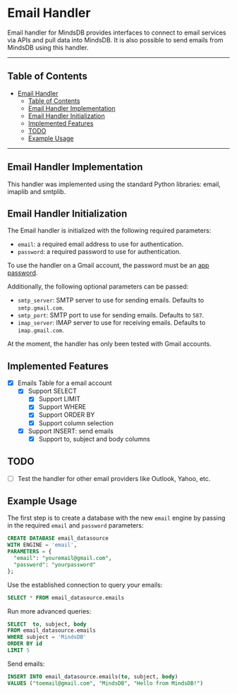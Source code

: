 # Email Handler

Email handler for MindsDB provides interfaces to connect to email services via APIs and pull data into MindsDB. It is also possible to send emails from MindsDB using this handler.

---

## Table of Contents

- [Email Handler](#github-handler)
  - [Table of Contents](#table-of-contents)
  - [Email Handler Implementation](#sendinblue-handler-implementation)
  - [Email Handler Initialization](#sendinblue-handler-initialization)
  - [Implemented Features](#implemented-features)
  - [TODO](#todo)
  - [Example Usage](#example-usage)

---

## Email Handler Implementation

This handler was implemented using the standard Python libraries: email, imaplib and smtplib.

## Email Handler Initialization

The Email handler is initialized with the following required parameters:

- `email`: a required email address to use for authentication.
- `password`: a required password to use for authentication.

To use the handler on a Gmail account, the password must be an [app password](https://support.google.com/accounts/answer/185833?hl=en).

Additionally, the following optional parameters can be passed:

- `smtp_server`: SMTP server to use for sending emails. Defaults to `smtp.gmail.com`.
- `smtp_port`: SMTP port to use for sending emails. Defaults to `587`.
- `imap_server`: IMAP server to use for receiving emails. Defaults to `imap.gmail.com`.

At the moment, the handler has only been tested with Gmail accounts.

## Implemented Features

- [x] Emails Table for a email account
  - [x] Support SELECT
    - [x] Support LIMIT
    - [x] Support WHERE
    - [x] Support ORDER BY
    - [x] Support column selection
  - [x] Support INSERT: send emails
    - [x] Support to, subject and body columns

## TODO

- [ ] Test the handler for other email providers like Outlook, Yahoo, etc.

## Example Usage

The first step is to create a database with the new `email` engine by passing in the required `email` and `password` parameters:

~~~~sql
CREATE DATABASE email_datasource
WITH ENGINE = 'email',
PARAMETERS = {
  "email": "youremail@gmail.com",
  "password": "yourpassword"
};
~~~~

Use the established connection to query your emails:

~~~~sql
SELECT * FROM email_datasource.emails
~~~~

Run more advanced queries:

~~~~sql
SELECT  to, subject, body
FROM email_datasource.emails
WHERE subject = 'MindsDB'
ORDER BY id
LIMIT 5
~~~~

Send emails:

~~~~sql
INSERT INTO email_datasource.emails(to, subject, body)
VALUES ("toemail@gmail.com", "MindsDB", "Hello from MindsDB!")
~~~~